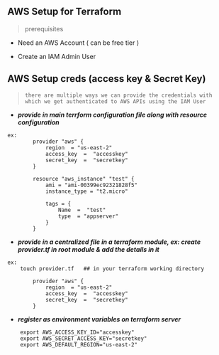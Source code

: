 ## AWS Setup for Terraform

> prerequisites 

* Need an AWS Account ( can be free tier )

* Create an IAM Admin User 

## AWS Setup creds (access key & Secret Key)

> `there are multiple ways we can provide the credentials with which we get authenticated to AWS APIs using the IAM User`

* ***provide in main terrform configuration file along with resource configuration***
```
ex: 
        provider "aws" {
            region  = "us-east-2"
            access_key  =  "accesskey"
            secret_key  =  "secretkey"
        }

        resource "aws_instance" "test" {
            ami = "ami-00399ec92321828f5"
            instance_type = "t2.micro"

            tags = {
                Name  =  "test"
                type  = "appserver"
            }
        }
```
* ***provide in a centralized file in a terraform module, ex: create provider.tf in root module & add the details in it***
```
ex: 
    touch provider.tf   ## in your terraform working directory 

        provider "aws" {
            region  = "us-east-2"
            access_key  =  "accesskey"
            secret_key  =  "secretkey"
        }
```
* ***register as environment variables on terraform server***
```
    export AWS_ACCESS_KEY_ID="accesskey"
    export AWS_SECRET_ACCESS_KEY="secretkey"
    export AWS_DEFAULT_REGION="us-east-2"
```
